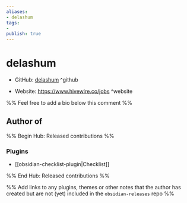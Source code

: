```yaml
---
aliases:
- delashum
tags:
- 
publish: true
---
```


# delashum

- GitHub: [delashum](https://github.com/delashum/) ^github
<!-- - Discord: `@` ^discord-->
- Website: <https://www.hivewire.co/jobs> ^website
<!-- - [[Publish sites|Publish site]]: ^publish-->

%% Feel free to add a bio below this comment %%


## Author of

%% Begin Hub: Released contributions %%
### Plugins
- [[obsidian-checklist-plugin|Checklist]]

%% End Hub: Released contributions %%

%% Add links to any plugins, themes or other notes that the author has created but are not (yet) included in the `obsidian-releases` repo %%

<!--
### Unlisted plugins

- 
-->

<!--
### Others

- 
-->

<!--
## Sponsor this author

- [[GitHub sponsors]]: [Sponsor @delashum on GitHub Sponsors](https://github.com/sponsors/delashum) ^github-sponsor
- [[Buy me a coffee]]: ^buy-me-a-coffee
- [[PayPal]]: ^paypal
- [[Patreon]]: ^patreon

-->

<!--
## Follow this author

- [[YouTube Channels|On YouTube]]: ^youtube
- Twitter: ^twitter
- ...
-->